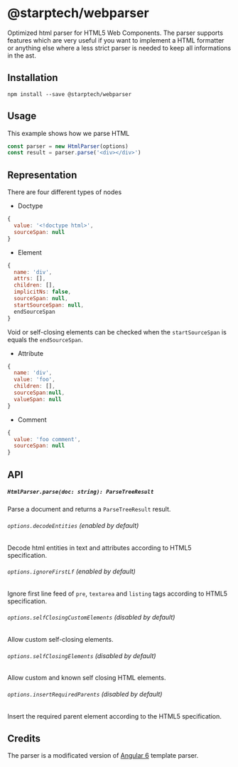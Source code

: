 # @starptech/webparser

Optimized html parser for HTML5 Web Components.
The parser supports features which are very useful if you want to implement a HTML formatter or anything else where a less strict parser is needed to keep all informations in the ast.

## Installation

```
npm install --save @starptech/webparser
```

## Usage

This example shows how we parse HTML

```js
const parser = new HtmlParser(options)
const result = parser.parse('<div></div>')
```

## Representation

There are four different types of nodes

- Doctype
```js
{
  value: '<!doctype html>',
  sourceSpan: null
}
```
- Element
```js
{
  name: 'div',
  attrs: [],
  children: [],
  implicitNs: false,
  sourceSpan: null,
  startSourceSpan: null,
  endSourceSpan
}
```

Void or self-closing elements can be checked when the `startSourceSpan` is equals the `endSourceSpan`.

- Attribute
```js
{
  name: 'div',
  value: 'foo',
  children: [],
  sourceSpan:null,
  valueSpan: null
}
```
- Comment
```js
{
  value: 'foo comment',
  sourceSpan: null
}
```

## API

##### `HtmlParser.parse(doc: string): ParseTreeResult`

Parse a document and returns a `ParseTreeResult` result.

###### `options.decodeEntities` (enabled by default)

Decode html entities in text and attributes according to HTML5 specification.

###### `options.ignoreFirstLf` (enabled by default)

Ignore first line feed of `pre`, `textarea` and `listing` tags according to HTML5 specification.

###### `options.selfClosingCustomElements` (disabled by default)

Allow custom self-closing elements.

###### `options.selfClosingElements` (disabled by default)

Allow custom and known self closing HTML elements.

###### `options.insertRequiredParents` (disabled by default)

Insert the required parent element according to the HTML5 specification.

## Credits

The parser is a modificated version of [Angular 6](https://github.com/angular/angular) template parser.

